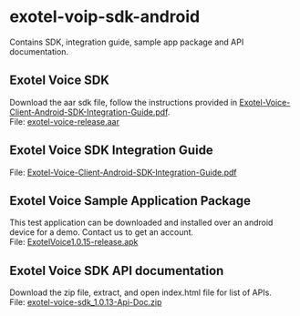 # exotel-voip-sdk-android
Contains SDK, integration guide, sample app package and API documentation.


## Exotel Voice SDK
Download the aar sdk file, follow the instructions provided in [Exotel-Voice-Client-Android-SDK-Integration-Guide.pdf](https://github.com/exotel/exotel-voip-sdk-android/blob/main/Exotel-Voice-Client-Android-SDK-Integration-Guide.pdf).  
File: [exotel-voice-release.aar](https://github.com/exotel/exotel-voip-sdk-android/blob/main/SDK/exotel-voice-release.aar)




## Exotel Voice SDK Integration Guide  
File: [Exotel-Voice-Client-Android-SDK-Integration-Guide.pdf](https://github.com/exotel/exotel-voip-sdk-android/blob/main/Exotel-Voice-Client-Android-SDK-Integration-Guide.pdf)




## Exotel Voice Sample Application Package
This test application can be downloaded and installed over an android device for a demo. Contact us to get an account.  
File: [ExotelVoice1.0.15-release.apk](https://github.com/exotel/exotel-voip-sdk-android/blob/main/ExotelVoice1.0.15-release.apk)




## Exotel Voice SDK API documentation
Download the zip file, extract, and open index.html file for list of APIs.  
File: [exotel-voice-sdk_1.0.13-Api-Doc.zip](https://github.com/exotel/exotel-voip-sdk-android/blob/main/exotel-voice-sdk_1.0.13-Api-Doc.zip)

